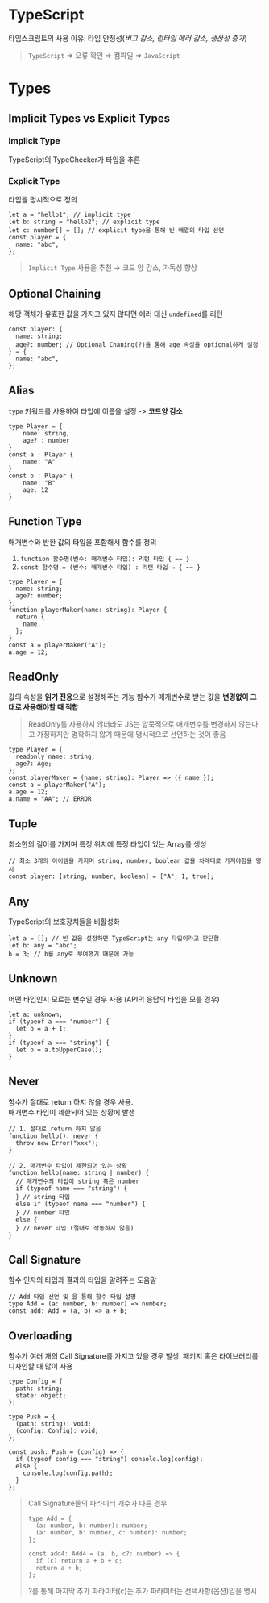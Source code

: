 # TypeScript

타입스크립트의 사용 이유: 타입 안정성(_버그 감소, 런타임 에러 감소, 생산성 증가_)

> `TypeScript` ⇒ 오류 확인 ⇒ 컴파일 ⇒ `JavaScript`

# Types

## Implicit Types vs Explicit Types

### Implicit Type

TypeScript의 TypeChecker가 타입을 추론

### Explicit Type

타입을 명시적으로 정의

```tsx
let a = "hello1"; // implicit type
let b: string = "hello2"; // explicit type
let c: number[] = []; // explicit type을 통해 빈 배열의 타입 선언
const player = {
  name: "abc",
};
```

> `Implicit Type` 사용을 추천 → 코드 양 감소, 가독성 향상

## Optional Chaining

해당 객체가 유효한 값을 가지고 있지 않다면 에러 대신 `undefined`를 리턴

```tsx
const player: {
  name: string;
  age?: number; // Optional Chaning(?)을 통해 age 속성을 optional하게 설정
} = {
  name: "abc",
};
```

## Alias

`type` 키워드를 사용하여 타입에 이름을 설정 -> <b>코드양 감소</b>

```tsx
type Player = {
	name: string,
	age? : number
}
const a : Player {
	name: "A"
}
const b : Player {
	name: "B"
	age: 12
}
```

## Function Type

매개변수와 반환 값의 타입을 포함해서 함수를 정의

1. `function 함수명(변수: 매개변수 타입): 리턴 타입 { ~~ }`
2. `const 함수명 = (변수: 매개변수 타입) : 리턴 타입 ⇒ { ~~ }`

```tsx
type Player = {
  name: string;
  age?: number;
};
function playerMaker(name: string): Player {
  return {
    name,
  };
}
const a = playerMaker("A");
a.age = 12;
```

## ReadOnly

값의 속성을 **읽기 전용**으로 설정해주는 기능
함수가 매개변수로 받는 값을 **변경없이 그대로 사용해야할 때 적합**

> ReadOnly를 사용하지 않더라도 JS는 암묵적으로 매개변수를 변경하지 않는다고 가정하지만 명확하지 않기 때문에 명시적으로 선언하는 것이 좋음

```tsx
type Player = {
  readonly name: string;
  age?: Age;
};
const playerMaker = (name: string): Player => ({ name });
const a = playerMaker("A");
a.age = 12;
a.name = "AA"; // ERROR
```

## Tuple

최소한의 길이를 가지며 특정 위치에 특정 타입이 있는 Array를 생성

```tsx
// 최소 3개의 아이템을 가지며 string, number, boolean 값을 차례대로 가져야함을 명시
const player: [string, number, boolean] = ["A", 1, true];
```

## Any

TypeScript의 보호장치들을 비활성화

```tsx
let a = []; // 빈 값을 설정하면 TypeScript는 any 타입이라고 판단함.
let b: any = "abc";
b = 3; // b를 any로 부여했기 때문에 가능
```

## Unknown

어떤 타입인지 모르는 변수일 경우 사용 (API의 응답의 타입을 모를 경우)

```tsx
let a: unknown;
if (typeof a === "number") {
  let b = a + 1;
}
if (typeof a === "string") {
  let b = a.toUpperCase();
}
```

## Never

함수가 절대로 return 하지 않을 경우 사용.</br>
매개변수 타입이 제한되어 있는 상황에 발생

```tsx
// 1. 절대로 return 하지 않음
function hello(): never {
  throw new Error("xxx");
}

// 2. 매개변수 타입이 제한되어 있는 상황
function hello(name: string | number) {
  // 매개변수의 타입이 string 혹은 number
  if (typeof name === "string") {
  } // string 타입
  else if (typeof name === "number") {
  } // number 타입
  else {
  } // never 타입 (절대로 작동하지 않음)
}
```

## Call Signature

함수 인자의 타입과 결과의 타입을 알려주는 도움말

```tsx
// Add 타입 선언 및 을 통해 함수 타입 설명
type Add = (a: number, b: number) => number;
const add: Add = (a, b) => a + b;
```

## Overloading

함수가 여러 개의 Call Signature를 가지고 있을 경우 발생. 패키지 혹은 라이브러리를 디자인할 때 많이 사용

```tsx
type Config = {
  path: string;
  state: object;
};

type Push = {
  (path: string): void;
  (config: Config): void;
};

const push: Push = (config) => {
  if (typeof config === "string") console.log(config);
  else {
    console.log(config.path);
  }
};
```

> Call Signature들의 파라미터 개수가 다른 경우
>
> ```tsx
> type Add = {
>   (a: number, b: number): number;
>   (a: number, b: number, c: number): number;
> };
>
> const add4: Add4 = (a, b, c?: number) => {
>   if (c) return a + b + c;
>   return a + b;
> };
> ```
>
> ?를 통해 마지막 추가 파라미터(c)는 추가 파라미터는 선택사항(옵션)임을 명시
